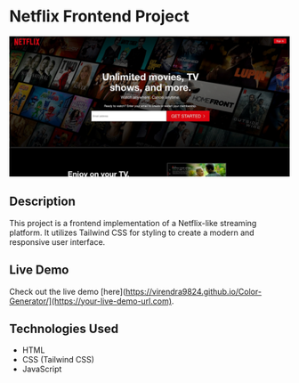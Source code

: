 # Netflix Frontend Project

![Netflix Frontend](https://github.com/Virendra9824/Netflix-Frontend-Project/blob/main/images/thumbnail.jpeg)

## Description

This project is a frontend implementation of a Netflix-like streaming platform. It utilizes Tailwind CSS for styling to create a modern and responsive user interface.


## Live Demo

Check out the live demo [here](https://virendra9824.github.io/Color-Generator/](https://your-live-demo-url.com).


## Technologies Used

- HTML
- CSS (Tailwind CSS)
- JavaScript

